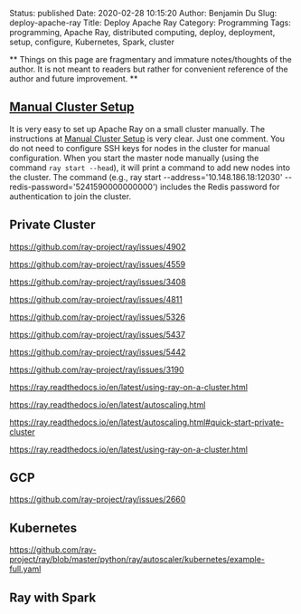 Status: published
Date: 2020-02-28 10:15:20
Author: Benjamin Du
Slug: deploy-apache-ray
Title: Deploy Apache Ray
Category: Programming
Tags: programming, Apache Ray, distributed computing, deploy, deployment, setup, configure, Kubernetes, Spark, cluster

**
Things on this page are fragmentary and immature notes/thoughts of the author.
It is not meant to readers but rather for convenient reference of the author and future improvement.
**


## [Manual Cluster Setup](https://ray.readthedocs.io/en/latest/using-ray-on-a-cluster.html)

It is very easy to set up Apache Ray on a small cluster manually.
The instructions at
[Manual Cluster Setup](https://ray.readthedocs.io/en/latest/using-ray-on-a-cluster.html)
is very clear.
Just one comment.
You do not need to configure SSH keys for nodes in the cluster for manual configuration.
When you start the master node manually (using the command `ray start --head`), 
it will print a command to add new nodes into the cluster.
The command 
(e.g., ray start --address='10.148.186.18:12030' --redis-password='5241590000000000')
includes the Redis password for authentication to join the cluster.

## Private Cluster

https://github.com/ray-project/ray/issues/4902

https://github.com/ray-project/ray/issues/4559

https://github.com/ray-project/ray/issues/3408

https://github.com/ray-project/ray/issues/4811

https://github.com/ray-project/ray/issues/5326

https://github.com/ray-project/ray/issues/5437

https://github.com/ray-project/ray/issues/5442

https://github.com/ray-project/ray/issues/3190

https://ray.readthedocs.io/en/latest/using-ray-on-a-cluster.html

https://ray.readthedocs.io/en/latest/autoscaling.html

https://ray.readthedocs.io/en/latest/autoscaling.html#quick-start-private-cluster

https://ray.readthedocs.io/en/latest/using-ray-on-a-cluster.html

## GCP

https://github.com/ray-project/ray/issues/2660

## Kubernetes

https://github.com/ray-project/ray/blob/master/python/ray/autoscaler/kubernetes/example-full.yaml

## Ray with Spark 

